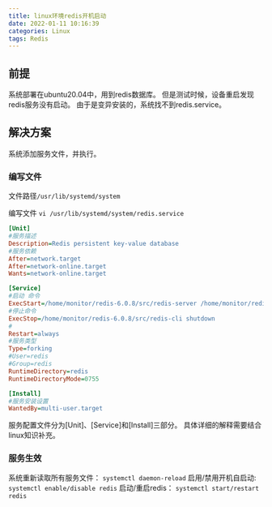 ```yaml
---
title: linux环境redis开机启动
date: 2022-01-11 10:16:39
categories: Linux
tags: Redis
---
```


## 前提
系统部署在ubuntu20.04中，用到redis数据库。
但是测试时候，设备重启发现redis服务没有启动。 
由于是变异安装的，系统找不到redis.service。

## 解决方案
系统添加服务文件，并执行。
### 编写文件
文件路径`/usr/lib/systemd/system` 

编写文件 `vi /usr/lib/systemd/system/redis.service`

```ini
[Unit]
#服务描述
Description=Redis persistent key-value database
#服务依赖
After=network.target
After=network-online.target
Wants=network-online.target

[Service]
#启动 命令
ExecStart=/home/monitor/redis-6.0.8/src/redis-server /home/monitor/redis-6.0.8/redis.conf --protected-mode no
#停止命令
ExecStop=/home/monitor/redis-6.0.8/src/redis-cli shutdown
#
Restart=always
#服务类型
Type=forking
#User=redis
#Group=redis
RuntimeDirectory=redis
RuntimeDirectoryMode=0755

[Install]
#服务安装设置
WantedBy=multi-user.target
```	

服务配置文件分为[Unit]、[Service]和[Install]三部分。
具体详细的解释需要结合linux知识补充。

### 服务生效
系统重新读取所有服务文件： `systemctl daemon-reload`
启用/禁用开机自启动: `systemctl enable/disable redis`
启动/重启redis： `systemctl start/restart redis`